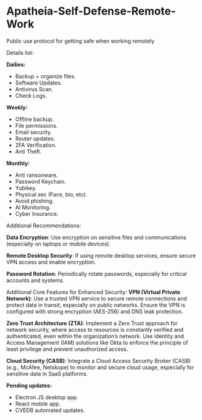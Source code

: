 # Apatheia-Self-Defense-Remote-Work
Public use protocol for getting safe when working remotely

Details list:

**Dailies:**
- Backup + organize files.
- Software Updates.
- Antivirus Scan.
- Check Logs.

**Weekly:**
- Offline backup.
- File permissions.
- Email security.
- Router updates.
- 2FA Verification.
- Anti Theft.

**Monthly:**
- Anti ransonware.
- Password Keychain.
- Yubikey.
- Physical sec (Face, bio, etc).
- Avoid phishing.
- AI Monitoring.
- Cyber Insurance.

Additional Recommendations:

**Data Encryption**: 
Use encryption on sensitive files and communications (especially on laptops or mobile devices).

**Remote Desktop Security**: 
If using remote desktop services, ensure secure VPN access and enable encryption.

**Password Rotation**: 
Periodically rotate passwords, especially for critical accounts and systems.

Additional Core Features for Enhanced Security:
**VPN (Virtual Private Network)**:
Use a trusted VPN service to secure remote connections and protect data in transit, especially on public networks.
Ensure the VPN is configured with strong encryption (AES-256) and DNS leak protection.

**Zero Trust Architecture (ZTA)**:
Implement a Zero Trust approach for network security, where access to resources is constantly verified and authenticated, even within the organization’s network.
Use Identity and Access Management (IAM) solutions like Okta to enforce the principle of least privilege and prevent unauthorized access.

**Cloud Security (CASB)**:
Integrate a Cloud Access Security Broker (CASB) (e.g., McAfee, Netskope) to monitor and secure cloud usage, especially for sensitive data in SaaS platforms.

**Pending updates:**
- Electron JS desktop app.
- React mobile app.
- CVEDB automated updates.

